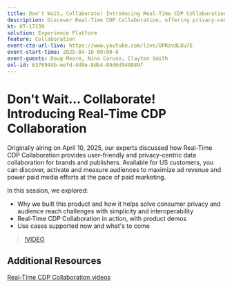 ```yaml
---
title: Don't Wait… Collaborate! Introducing Real-Time CDP Collaboration
description: Discover Real-Time CDP Collaboration, offering privacy-centric data solutions for brands and publishers to enhance audience activation, maximize ad revenue, and streamline paid media efforts—complete with product demos, expert insights, and upcoming use cases.
kt: KT-17139
solution: Experience Platform
feature: Collaboration
event-cta-url-live: https://www.youtube.com/live/OPRzvdLUu7E
event-start-time: 2025-04-10 09:00-8
event-guests: Doug Moore, Nina Caruso, Clayton Smith
exl-id: 6376944b-eefd-4d9e-8db4-89d6d948889f
---
```

# Don't Wait… Collaborate! Introducing Real-Time CDP Collaboration

Originally airing on April 10, 2025, our experts discussed how Real-Time CDP Collaboration provides user-friendly and privacy-centric data collaboration for brands and publishers. Available for US customers, you can discover, activate and measure audiences to maximize ad revenue and power paid media efforts at the pace of paid marketing. 

In this session, we explored:

* Why we built this product and how it helps solve consumer privacy and audience reach challenges with simplicity and interoperability
* Real-Time CDP Collaboration in action, with product demos
* Use cases supported now and what's to come

>[!VIDEO](https://video.tv.adobe.com/v/3457557/?quality=12&learn=on)
<!-- 
**Continue the discussion on the Experience League [Community Post.](https://experienceleaguecommunities.adobe.com/t5/adobe-experience-platform/adobe-experience-league-live-unlocking-operational-insights-with/td-p/738208){target="_blank"}** 
-->
## Additional Resources

[Real-Time CDP Collaboration videos](https://experienceleague.adobe.com/en/docs/platform-learn/tutorials/collaboration/real-time-cdp-collaboration-overview)
